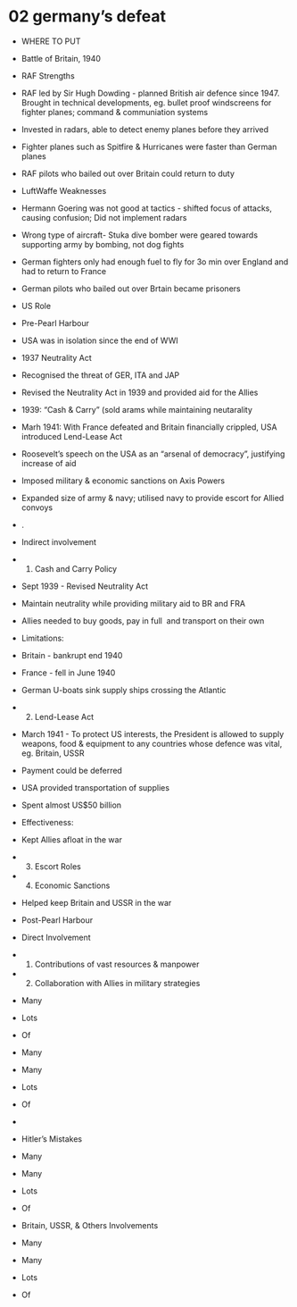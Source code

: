 # 02 germany’s defeat

-   WHERE TO PUT

-   Battle of Britain, 1940


-   RAF Strengths


-   RAF led by Sir Hugh Dowding - planned British air defence since 1947. Brought in technical developments, eg. bullet proof windscreens for fighter planes; command & communiation systems

-   Invested in radars, able to detect enemy planes before they arrived

-   Fighter planes such as Spitfire & Hurricanes were faster than German planes

-   RAF pilots who bailed out over Britain could return to duty


-   LuftWaffe Weaknesses


-   Hermann Goering was not good at tactics - shifted focus of attacks, causing confusion; Did not implement radars

-   Wrong type of aircraft- Stuka dive bomber were geared towards supporting army by bombing, not dog fights

-   German fighters only had enough fuel to fly for 3o min over England and had to return to France

-   German pilots who bailed out over Brtain became prisoners


-   US Role


-   Pre-Pearl Harbour


-   USA was in isolation since the end of WWI

-   1937 Neutrality Act

-   Recognised the threat of GER, ITA and JAP

-   Revised the Neutrality Act in 1939 and provided aid for the Allies

-   1939: “Cash & Carry” (sold arams while maintaining neutarality

-   Marh 1941: With France defeated and Britain financially crippled, USA introduced Lend-Lease Act

-   Roosevelt’s speech on the USA as an “arsenal of democracy”, justifying increase of aid

-   Imposed military & economic sanctions on Axis Powers

-   Expanded size of army & navy; utilised navy to provide escort for Allied convoys

-   .

-   Indirect involvement

-   1. Cash and Carry Policy


-   Sept 1939 - Revised Neutrality Act

-   Maintain neutrality while providing military aid to BR and FRA

-   Allies needed to buy goods, pay in full  and transport on their own

-   Limitations:


-   Britain - bankrupt end 1940

-   France - fell in June 1940

-   German U-boats sink supply ships crossing the Atlantic


-   2. Lend-Lease Act


-   March 1941 - To protect US interests, the President is allowed to supply weapons, food & equipment to any countries whose defence was vital, eg. Britain, USSR

-   Payment could be deferred

-   USA provided transportation of supplies

-   Spent almost US$50 billion

-   Effectiveness:


-   Kept Allies afloat in the war


-   3. Escort Roles

-   4. Economic Sanctions

-   Helped keep Britain and USSR in the war


-   Post-Pearl Harbour


-   Direct Involvement

-   1. Contributions of vast resources & manpower

-   2. Collaboration with Allies in military strategies


-   Many

-   Lots

-   Of

-   Many

-   Many

-   Lots

-   Of

-


-   Hitler’s Mistakes


-   Many

-   Many

-   Lots

-   Of


-   Britain, USSR, & Others Involvements


-   Many

-   Many

-   Lots

-   Of